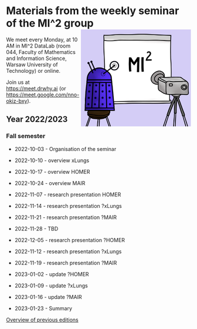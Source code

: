 # Materials from the weekly seminar of the MI^2 group  <img src="prezentacja.png" align="right" width="300"/>

We meet every Monday, at 10 AM in MI^2 DataLab (room 044, Faculty of Mathematics and Information Science, Warsaw University of Technology) or online.

Join us at https://meet.drwhy.ai (or https://meet.google.com/nno-okiz-bxy).

## Year 2022/2023

### Fall semester

* 2022-10-03 - Organisation of the seminar
* 2022-10-10 - overview xLungs
* 2022-10-17 - overview HOMER
* 2022-10-24 - overview MAIR


* 2022-11-07 - research presentation HOMER
* 2022-11-14 - research presentation ?xLungs
* 2022-11-21 - research presentation ?MAIR
* 2022-11-28 - TBD

* 2022-12-05 - research presentation ?HOMER
* 2022-11-12 - research presentation ?xLungs
* 2022-11-19 - research presentation ?MAIR


* 2023-01-02 - update ?HOMER
* 2023-01-09 - update ?xLungs
* 2023-01-16 - update ?MAIR
* 2023-01-23 - Summary

[Overview of previous editions](https://github.com/MI2DataLab/MI2DataLab_Seminarium/blob/master/README_ARCHIVE.md) 
